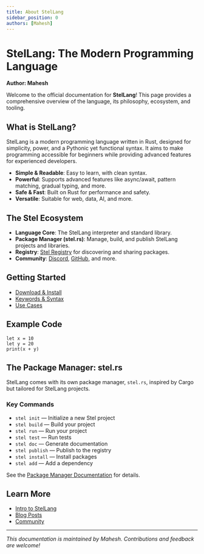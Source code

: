 ```yaml
---
title: About StelLang
sidebar_position: 0
authors: [Mahesh]
---
```


# StelLang: The Modern Programming Language

**Author: Mahesh**

Welcome to the official documentation for **StelLang**! This page provides a comprehensive overview of the language, its philosophy, ecosystem, and tooling.

## What is StelLang?

StelLang is a modern programming language written in Rust, designed for simplicity, power, and a Pythonic yet functional syntax. It aims to make programming accessible for beginners while providing advanced features for experienced developers.

- **Simple & Readable**: Easy to learn, with clean syntax.
- **Powerful**: Supports advanced features like async/await, pattern matching, gradual typing, and more.
- **Safe & Fast**: Built on Rust for performance and safety.
- **Versatile**: Suitable for web, data, AI, and more.

## The Stel Ecosystem

- **Language Core**: The StelLang interpreter and standard library.
- **Package Manager (stel.rs)**: Manage, build, and publish StelLang projects and libraries.
- **Registry**: [Stel Registry](https://stellang.maheshdhingra.xyz/registry) for discovering and sharing packages.
- **Community**: [Discord](https://discord.gg/W4vJzEJb2C), [GitHub](https://github.com/MaheshDhingra/StelLang), and more.

## Getting Started

- [Download & Install](./getting-started/download)
- [Keywords & Syntax](./getting-started/keywords)
- [Use Cases](./getting-started/use-cases)

## Example Code

```stel
let x = 10
let y = 20
print(x + y)
```

## The Package Manager: stel.rs

StelLang comes with its own package manager, `stel.rs`, inspired by Cargo but tailored for StelLang projects.

### Key Commands

- `stel init` — Initialize a new Stel project
- `stel build` — Build your project
- `stel run` — Run your project
- `stel test` — Run tests
- `stel doc` — Generate documentation
- `stel publish` — Publish to the registry
- `stel install` — Install packages
- `stel add` — Add a dependency

See the [Package Manager Documentation](./stel-package-manager.md) for details.

## Learn More

- [Intro to StelLang](./intro)
- [Blog Posts](../blog)
- [Community](/community)

---

*This documentation is maintained by Mahesh. Contributions and feedback are welcome!* 